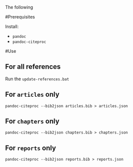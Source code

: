 The following

#Prerequisites

Install:

* ``pandoc``
* ``pandoc-citeproc``

#Use

## For all references

Run the ``update-references.bat``

## For ``articles`` only

```
pandoc-citeproc --bib2json articles.bib > articles.json
```

## For ``chapters`` only

```
pandoc-citeproc --bib2json chapters.bib > chapters.json
```

## For ``reports`` only

```
pandoc-citeproc --bib2json reports.bib > reports.json
```